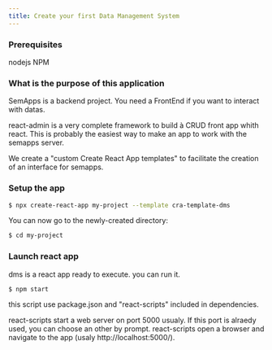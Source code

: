 ```yaml
---
title: Create your first Data Management System
---
```

### Prerequisites

nodejs
NPM

### What is the purpose of this application

SemApps is a backend project. You need a FrontEnd if you want to interact with datas.

react-admin is a very complete framework to build à CRUD front app whith react. This is probably the easiest way to make an app to work with the semapps server.

We create a "custom Create React App templates"  to facilitate the creation of an interface for semapps.

### Setup the app

```bash
$ npx create-react-app my-project --template cra-template-dms
```

You can now go to the newly-created directory:

```bash
$ cd my-project
```


### Launch react app

dms is a react app ready to execute. you can run it.

```bash
$ npm start
```
this script use package.json and "react-scripts" included in dependencies.

react-scripts start a web server on port 5000 usualy. If this port is alraedy used, you can choose an other by prompt. react-scripts open a browser and navigate to the app (usaly http://localhost:5000/).
